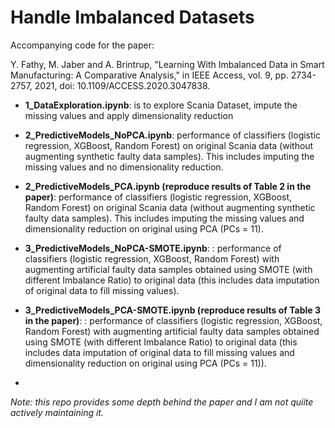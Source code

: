 # Handle Imbalanced Datasets
Accompanying code for the paper: 

Y. Fathy, M. Jaber and A. Brintrup, "Learning With Imbalanced Data in Smart Manufacturing: A Comparative Analysis," in IEEE Access, vol. 9, pp. 2734-2757, 2021, doi: 10.1109/ACCESS.2020.3047838.


- **1_DataExploration.ipynb**: is to explore Scania Dataset, impute the missing values and apply dimensionality reduction

- **2_PredictiveModels_NoPCA.ipynb**: performance of classifiers (logistic regression, XGBoost, Random Forest) on original Scania data (without augmenting synthetic faulty data samples). This includes imputing the missing values and no dimensionality reduction.

- **2_PredictiveModels_PCA.ipynb (reproduce results of Table 2 in the paper)**: performance of classifiers (logistic regression, XGBoost, Random Forest) on original Scania data (without augmenting synthetic faulty data samples). This includes imputing the missing values and dimensionality reduction on original using PCA (PCs = 11).

- **3_PredictiveModels_NoPCA-SMOTE.ipynb**: : performance of classifiers (logistic regression, XGBoost, Random Forest) with augmenting artificial faulty data samples obtained using SMOTE (with different Imbalance Ratio) to original data (this includes data imputation of original data to fill missing values).

- **3_PredictiveModels_PCA-SMOTE.ipynb (reproduce results of Table 3 in the paper)**: : performance of classifiers (logistic regression, XGBoost, Random Forest) with augmenting artificial faulty data samples obtained using SMOTE (with different Imbalance Ratio) to original data (this includes data imputation of original data to fill missing values and dimensionality reduction on original using PCA (PCs = 11)).
- 
*Note: this repo provides some depth behind the paper and I am not quiite actively maintaining it.*
